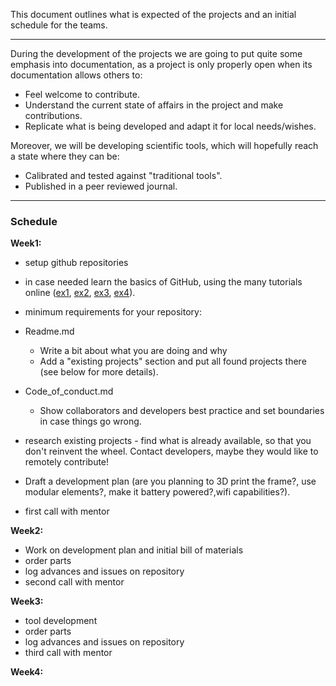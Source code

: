 This document outlines what is expected of the projects and an initial schedule for the teams.


---

During the development of the projects we are going to put quite some emphasis into documentation, as a project is only properly open when its documentation allows others to:
- Feel welcome to contribute.
- Understand the current state of affairs in the project and make contributions.
- Replicate what is being developed and adapt it for local needs/wishes.

Moreover, we will be developing scientific tools, which will hopefully reach a state where they can be:
- Calibrated and tested against "traditional tools".
- Published in a peer reviewed journal.

---
### Schedule

**Week1:**
- setup github repositories
 - in case needed learn the basics of GitHub, using the many tutorials online ([ex1](https://lab.github.com/), [ex2](https://help.github.com/en/articles/git-and-github-learning-resources), [ex3](https://git-scm.com/doc), [ex4](https://help.github.com/en/articles/set-up-git)).


- minimum requirements for your repository:
 - Readme.md
   - Write a bit about what you are doing and why
   - Add a "existing projects" section and put all found projects there (see below for more details).
 - Code_of_conduct.md
   - Show collaborators and developers best practice and set boundaries in case things go wrong.



- research existing projects - find what is already available, so that you don't reinvent the wheel. Contact developers, maybe they would like to remotely contribute!

- Draft a development plan (are you planning to 3D print the frame?, use modular elements?, make it battery powered?,wifi capabilities?).
- first call with mentor

**Week2:**

- Work on development plan and initial bill of materials
- order parts
- log advances and issues on repository
- second call with mentor

**Week3:**

- tool development
- order parts
- log advances and issues on repository
- third call with mentor

**Week4:**
